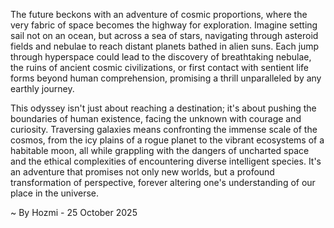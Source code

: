 
The future beckons with an adventure of cosmic proportions, where the very fabric of space becomes the highway for exploration. Imagine setting sail not on an ocean, but across a sea of stars, navigating through asteroid fields and nebulae to reach distant planets bathed in alien suns. Each jump through hyperspace could lead to the discovery of breathtaking nebulae, the ruins of ancient cosmic civilizations, or first contact with sentient life forms beyond human comprehension, promising a thrill unparalleled by any earthly journey.

This odyssey isn't just about reaching a destination; it's about pushing the boundaries of human existence, facing the unknown with courage and curiosity. Traversing galaxies means confronting the immense scale of the cosmos, from the icy plains of a rogue planet to the vibrant ecosystems of a habitable moon, all while grappling with the dangers of uncharted space and the ethical complexities of encountering diverse intelligent species. It's an adventure that promises not only new worlds, but a profound transformation of perspective, forever altering one's understanding of our place in the universe.

~ By Hozmi - 25 October 2025
